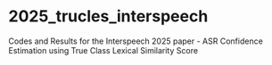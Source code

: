 # 2025_trucles_interspeech
Codes and Results for the Interspeech 2025 paper - ASR Confidence Estimation using True Class Lexical Similarity Score
